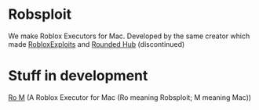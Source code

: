 # Robsploit
We make Roblox Executors for Mac. Developed by the same creator which made [RobloxExploits](https://github.com/404PageN0tFound/RobloxExploits) and [Rounded Hub](https://github.com/404PageN0tFound/RoundedHub) (discontinued)

# Stuff in development
[Ro M](https://github.com/Robsploit/Ro-M) (A Roblox Executor for Mac (Ro meaning Robsploit; M meaning Mac))
